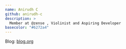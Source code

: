 ```yaml
---
name: Anirudh C
github: anirudh-c
description: >
  Member at @zense , Violinist and Aspiring Developer
basecolor: "#6272a4"
---
```


Blog: [blog.org](anirudh-c.me/)
